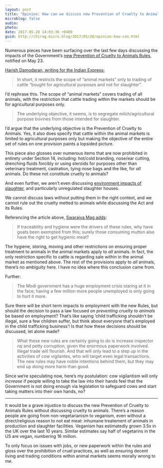 ```yaml
---
layout: post
title: "Opinion: How can we discuss new Prevention of Cruelty to Animals Rules without discussing cruelty…"
microblog: false
audio: 
photo: 
date: 2017-05-28 14:03:36 +0400
guid: http://chirag.micro.blog/2017/05/28/opinion-how-can.html
---
```

<p>Numerous pieces have been surfacing over the last few days discussing the impacts of the Government’s <a href="https://ekdrishti.in/new-rules-under-prevention-of-cruelty-to-animals-act-notified-3980f4802d1?source=linkShare-7570374edbfe-1495963574" target="_blank">new Prevention of Cruelty to Animals Rules</a>, notified on May 23.</p>
<p><a href="https://swarajyamag.com/politics/new-restrictions-on-cattle-sale-will-hurt-farmers-badly" target="_blank">Harish Damodaran, writing for the Indian Express:</a></p>
<blockquote>In short, it restricts the scope of “animal markets” only to trading of cattle “bought for agricultural purposes and not for slaughter”.</blockquote>
<p>I’d rephrase this. The scope of “animal markets” covers trading of all animals, with the restriction that cattle trading within the markets should be for agricultural purposes only.</p>
<blockquote>The underlying objective, it seems, is to segregate milch/agricultural purpose bovines from those intended for slaughter.</blockquote>
<p>I’d argue that the underlying objective is the Prevention of Cruelty to Animals. Yes, it also does specify that cattle within the animal markets is limited to agricultural purposes only but making the objective of the entire set of rules on one provision paints a lopsided picture.</p>
<p>This piece also glosses over numerous items that are now prohibited in entirety under Section 14, including: hot/cold branding, nose/ear cutting, drenching fluids forcibly or using steroids for purposes other than veterinary treatment, castration, tying nose bags and the like, for <em>all</em> animals. Do these not constitute cruelty to animals?</p>
<p>And even further, we aren’t even discussing <a href="http://www.sciencemag.org/news/2015/08/meat-eaters-may-speed-worldwide-species-extinction-study-warns" target="_blank">environment impacts of slaughter</a>, and particularly unregulated slaughter houses.</p>
<p>We cannot discuss laws without putting them in the right context, and we cannot rule out the cruelty metted to animals while discussing the Act and its Rules.</p>
<p>Referencing the article above, <a href="https://swarajyamag.com/politics/new-restrictions-on-cattle-sale-will-hurt-farmers-badly" target="_blank">Swarajya Mag adds</a>:</p>
<blockquote>If traceability and hygiene were the drivers of these rules, why have goats been exempted from this; surely those consuming mutton also have the right to get hygienic meat?</blockquote>
<p>The hygiene, storing, moving and other restrictions on ensuring proper treatment to animals in the animal markets apply to <em>all</em> animals. In fact, the only restriction specific to cattle is regarding sale within in the animal market as mentioned above. The rest of the provisions apply to <em>all</em> animals, there’s no ambiguity here. I have no idea where this conclusion came from.</p>
<p>Further:</p>
<blockquote>The Modi government has a huge employment crisis staring at it in the face; having a few million more people unemployed is only going to hurt it more.</blockquote>
<p>Sure there will be short term impacts to employment with the new Rules, but should the decision to pass a law focused on <em>preventing cruelty to animals</em> be based on employment? That’s like saying ‘child trafficking shouldn’t be illegal, sure a few children suffer, but think about everyone that’s employed in the child trafficking business’! Is that how these decisions should be discussed, let alone made?</p>
<blockquote>What these new rules are certainly going to do is increase inspector <em>raj</em> and petty corruption, given the enormous paperwork involved. Illegal trade will flourish. And that will only lead to a step up in the activities of cow vigilantes, who will target even legal transactions. The new rules may have noble intentions behind them, but they may end up doing more harm than good.</blockquote>
<p>Since we’re speculating now, here’s my postulation: cow vigilantism will only <em>increase</em> if people willing to take the law into their hands feel that the Government is not doing enough via legislation to safeguard cows and start taking matters into their own hands, no?</p>
<hr>

<p>It would be a grave injustice to discuss the new Prevention of Cruelty to Animals Rules without discussing cruelty to animals. There’s a reason people are going from non-vegetarianism to veganism, even without a direct/religious reason to not eat meat: inhumane treatement of animals in production and slaughter facilities. Veganism has estimatedly grown 3.5x in the UK over the last 10 years. Similar estimates say half of vegetarins in the US are vegan, numbering 16 million.</p>
<p>To only focus on issues with jobs, or new paperwork within the rules and gloss over the prohibition of cruel practices, as well as ensuring decent living and trading conditions within animal markets seems morally wrong to me.</p>
